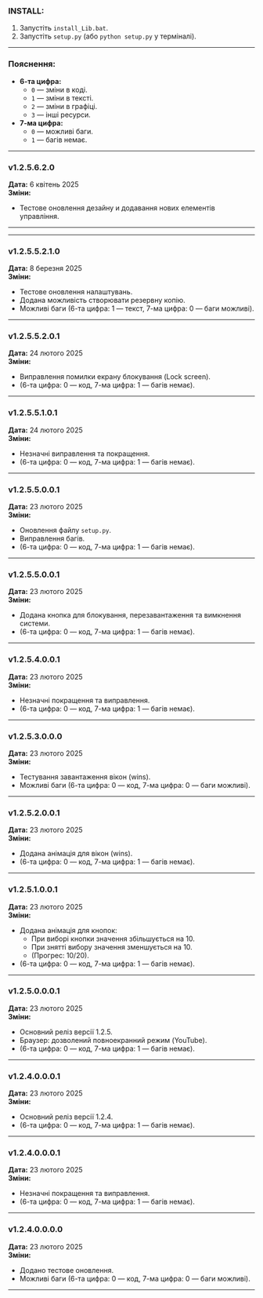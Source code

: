 ### INSTALL:
1. Запустіть `install_Lib.bat`.
2. Запустіть `setup.py` (або `python setup.py` у терміналі).

---

### Пояснення:
- **6-та цифра:**  
  - `0` — зміни в коді.  
  - `1` — зміни в тексті.  
  - `2` — зміни в графіці.  
  - `3` — інші ресурси.  
- **7-ма цифра:**  
  - `0` — можливі баги.  
  - `1` — багів немає.  



---

### **v1.2.5.6.2.0**  
**Дата:** 6 квітень 2025  
**Зміни:**
- Тестове оновлення дезайну и додавання нових елементів управління.

---

---

### **v1.2.5.5.2.1.0**  
**Дата:** 8 березня 2025  
**Зміни:**  
- Тестове оновлення налаштувань.  
- Додана можливість створювати резервну копію.  
- Можливі баги (6-та цифра: 1 — текст, 7-ма цифра: 0 — баги можливі).  

---

### **v1.2.5.5.2.0.1**  
**Дата:** 24 лютого 2025  
**Зміни:**  
- Виправлення помилки екрану блокування (Lock screen).  
- (6-та цифра: 0 — код, 7-ма цифра: 1 — багів немає).  

---

### **v1.2.5.5.1.0.1**  
**Дата:** 24 лютого 2025  
**Зміни:**  
- Незначні виправлення та покращення.  
- (6-та цифра: 0 — код, 7-ма цифра: 1 — багів немає).  

---

### **v1.2.5.5.0.0.1**  
**Дата:** 23 лютого 2025  
**Зміни:**  
- Оновлення файлу `setup.py`.  
- Виправлення багів.  
- (6-та цифра: 0 — код, 7-ма цифра: 1 — багів немає).  

---

### **v1.2.5.5.0.0.1**  
**Дата:** 23 лютого 2025  
**Зміни:**  
- Додана кнопка для блокування, перезавантаження та вимкнення системи.  
- (6-та цифра: 0 — код, 7-ма цифра: 1 — багів немає).  

---

### **v1.2.5.4.0.0.1**  
**Дата:** 23 лютого 2025  
**Зміни:**  
- Незначні покращення та виправлення.  
- (6-та цифра: 0 — код, 7-ма цифра: 1 — багів немає).  

---

### **v1.2.5.3.0.0.0**  
**Дата:** 23 лютого 2025  
**Зміни:**  
- Тестування завантаження вікон (wins).  
- Можливі баги (6-та цифра: 0 — код, 7-ма цифра: 0 — баги можливі).  

---

### **v1.2.5.2.0.0.1**  
**Дата:** 23 лютого 2025  
**Зміни:**  
- Додана анімація для вікон (wins).  
- (6-та цифра: 0 — код, 7-ма цифра: 1 — багів немає).  

---

### **v1.2.5.1.0.0.1**  
**Дата:** 23 лютого 2025  
**Зміни:**  
- Додана анімація для кнопок:  
  - При виборі кнопки значення збільшується на 10.  
  - При знятті вибору значення зменшується на 10.  
  - (Прогрес: 10/20).  
- (6-та цифра: 0 — код, 7-ма цифра: 1 — багів немає).  

---

### **v1.2.5.0.0.0.1**  
**Дата:** 23 лютого 2025  
**Зміни:**  
- Основний реліз версії 1.2.5.  
- Браузер: дозволений повноекранний режим (YouTube).  
- (6-та цифра: 0 — код, 7-ма цифра: 1 — багів немає).  

---

### **v1.2.4.0.0.0.1**  
**Дата:** 23 лютого 2025  
**Зміни:**  
- Основний реліз версії 1.2.4.  
- (6-та цифра: 0 — код, 7-ма цифра: 1 — багів немає).  

---

### **v1.2.4.0.0.0.1**  
**Дата:** 23 лютого 2025  
**Зміни:**  
- Незначні покращення та виправлення.  
- (6-та цифра: 0 — код, 7-ма цифра: 1 — багів немає).  

---

### **v1.2.4.0.0.0.0**  
**Дата:** 23 лютого 2025  
**Зміни:**  
- Додано тестове оновлення.  
- Можливі баги (6-та цифра: 0 — код, 7-ма цифра: 0 — баги можливі).  

---

